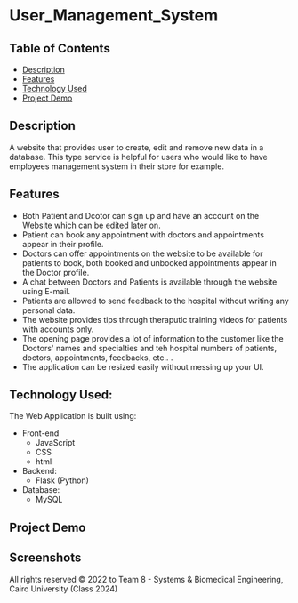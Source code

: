 # User_Management_System

## Table of Contents

- [Description](#description)
- [Features](#features)
- [Technology Used](#technology-used)
- [Project Demo](#project-demo)

## Description 
A website that provides user to create, edit and remove new data in a database. This type service is helpful for users who would like to have employees management system in their store for example.

## Features 
- Both Patient and Dcotor can sign up and have an account on the Website which can be edited later on.
- Patient can book any appointment with doctors and appointments appear in their profile.
- Doctors can offer appointments on the website to be available for patients to book, both booked and unbooked appointments appear in the Doctor profile.
- A chat between Doctors and Patients is available through the website using E-mail.
- Patients are allowed to send feedback to the hospital without writing any personal data.
- The website provides tips through theraputic training videos for patients with accounts only.
- The opening page provides a lot of information to the customer like the Doctors' names and specialties and teh hospital numbers of patients, doctors, appointments, feedbacks, etc.. .
- The application can be resized easily without messing up your UI.

## Technology Used:
The Web Application is built using:
- Front-end
  - JavaScript
  - CSS
  - html
- Backend:
  - Flask (Python)
- Database:
  - MySQL

## Project Demo

## Screenshots


All rights reserved © 2022 to Team 8 - Systems & Biomedical Engineering, Cairo University (Class 2024)
